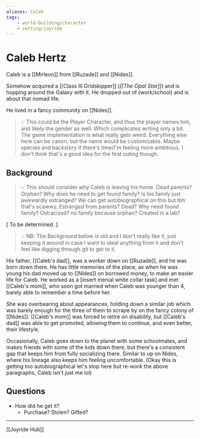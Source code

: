 ```yaml
---
aliases: Caleb
tags:
    - world-building/character 
    - setting/joyride
---
```

# Caleb Hertz

Caleb is a [[Mirleon]] from [[Ruzade]] and [[Nides]].

Somehow acquired a [[Class III Gridskipper]] (_[[The Opal Star]]_) and is hopping around the Galaxy with it. He dropped out of (work/school) and is about that nomad life.

He lived in a fancy community on [[Nides]].

> 💡 This could be the Player Character, and thus the player names him, and likely the gender as well. Which complicates writing only a bit. The game implementation is what really gets weird.
> Everything else here can be canon, but the name would be customizable.
> Maybe species and backstory if there's time/I'm feeling more ambitious. I don't think that's a good idea for the first outing though.

## Background

> 💡 This should consider why Caleb is leaving his home. Dead parents? Orphan? Why does he need to get found family? Is his family just awkwardly estranged? We can get autobiographical on this but tbh that's scawwy.
> Estranged from parents? Dead? Why need found family? Ostracized? no family because orphan? Created in a lab?

[ To be determined. ]


> 💡 NB: The Background below is old and I don't really like it, just keeping it around in case I want to steal anything from it and don't feel like digging through git to get to it.

His father, [[Caleb's dad]], was a worker down on [[Ruzade]], and he was born down there. He has little memories of the place, as when he was young his dad moved up to [[Nides]] on borrowed money, to make an easier life for Caleb. He worked as a [insert menial white collar task] and met [[Caleb's mom]], who soon got married when Caleb was younger than 4, barely able to remember a time before her.

She was overbearing about appearances, holding down a similar job which was barely enough for the three of them to scrape by on the fancy colony of [[Nides]]. [[Caleb's mom]] was forced to retire on disability, but [[Caleb's dad]] was able to get promoted, allowing them to continue, and even better, their lifestyle.

Occasionally, Caleb goes down to the planet with some schoolmates, and makes friends with some of the kids down there, but there's a consistent gap that keeps him from fully socializing there. Similar to up on Nides, where his lineage also keeps him feeling uncomfortable. (Okay this is getting too autobiographical let's stop here but re-work the above paragraphs, Caleb isn't just me lol)

## Questions
- How did he get it?
    - Purchase? Stolen? Gifted?

---
[[Joyride Hub]]